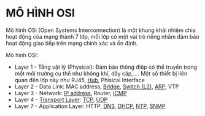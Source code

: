 # MÔ HÌNH OSI

Mô hình OSI (Open Systems Interconnection) là một khung khái nhiệm chia hoạt động của mạng thành 7 lớp, mỗi lớp có một vai trò riêng nhằm đảm bảo hoạt động giao tiếp trên mạng chính xác và ổn định.

Mô hình OSI:

- Layer 1 - Tầng vật lý (Physical): Đảm bảo thông điệp có thể truyển trong một môi trường cụ thể như không khí, dây cáp,.... Một số thiết bị liên quan đến lớp này như RJ45, [Hub](../1_network_devices/index.md#hub), Phisical Interface
- Layer 2 - Data Link: MAC address, [Bridge](../1_network_devices/index.md#bridge), [Switch (L2)](../1_network_devices/index.md#switch), [ARP](./ARP/index.md), VTP
- Layer 3 - Network: [IP address](../4_1_IPaddress_Netmask/index.md), Router, [ICMP](./ICMP/index.md)
- Layer 4 - [Transport Layer](../2_OSI_model_and_Protocol/Transport_Layer_Protocol/index.md): [TCP](../2_OSI_model_and_Protocol/Transport_Layer_Protocol/TCP/index.md), [UDP](../2_OSI_model_and_Protocol/Transport_Layer_Protocol/UDP/index.md)
- Layer 7 - Application Layer: HTTP, [DNS](../2_OSI_model_and_Protocol/DNS/index.md), [DHCP](./DHCP/index.md), [NTP](./NTP/index.md), [SNMP](../8_Network_Management/SNMP/index.md)
